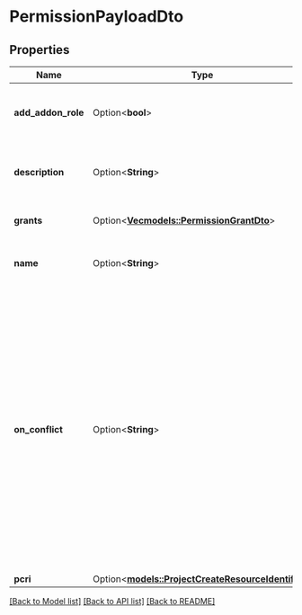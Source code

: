 # PermissionPayloadDto

## Properties

Name | Type | Description | Notes
------------ | ------------- | ------------- | -------------
**add_addon_role** | Option<**bool**> | Configuration to generate addon role. Default is false if null | [optional]
**description** | Option<**String**> | The description of the permission scheme | [optional]
**grants** | Option<[**Vec<models::PermissionGrantDto>**](PermissionGrantDTO.md)> | List of permission grants | [optional]
**name** | Option<**String**> | The name of the permission scheme | [optional]
**on_conflict** | Option<**String**> | The strategy to use when there is a conflict with an existing permission scheme. FAIL - Fail execution, this always needs to be unique; USE - Use the existing entity and ignore new entity parameters; NEW - If the entity exist, try and create a new one with a different name | [optional][default to New]
**pcri** | Option<[**models::ProjectCreateResourceIdentifier**](ProjectCreateResourceIdentifier.md)> |  | [optional]

[[Back to Model list]](../README.md#documentation-for-models) [[Back to API list]](../README.md#documentation-for-api-endpoints) [[Back to README]](../README.md)


